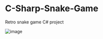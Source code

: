 # C-Sharp-Snake-Game
Retro snake game C# project



![image](https://github.com/user-attachments/assets/402beb45-411c-4c4a-924e-8c2a0e36d3d4)

